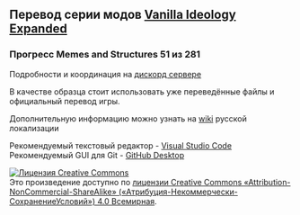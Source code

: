 ﻿##  Перевод серии модов [Vanilla Ideology Expanded](https://steamcommunity.com/sharedfiles/filedetails/?id=2569397678)
 
 ### Прогресс Memes and Structures 51 из 281
 
Подробности и координация на [дискорд сервере](https://discord.gg/Xmbwmgh)

В качестве образца стоит использовать уже переведённые файлы и официальный перевод игры.

Дополнительную информацию можно узнать на [wiki](https://github.com/Ludeon/RimWorld-ru/wiki) русской локализации

Рекомендуемый текстовый редактор - [Visual Studio Code](https://visualstudio.microsoft.com/ru/)  
Рекомендуемый GUI для Git - [GitHub Desktop](https://desktop.github.com/)

<a rel="license" href="http://creativecommons.org/licenses/by-nc-sa/4.0/"><img alt="Лицензия Creative Commons" style="border-width:0" src="https://i.creativecommons.org/l/by-nc-sa/4.0/88x31.png" /></a><br />Это произведение доступно по <a rel="license" href="http://creativecommons.org/licenses/by-nc-sa/4.0/">лицензии Creative Commons «Attribution-NonCommercial-ShareAlike» («Атрибуция-Некоммерчески-СохранениеУсловий») 4.0 Всемирная</a>.
